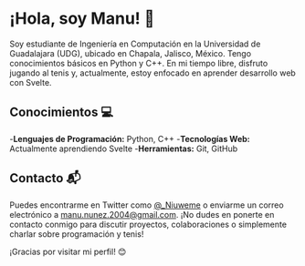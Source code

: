 # ¡Hola, soy Manu! 👋

Soy estudiante de Ingeniería en Computación en la Universidad de Guadalajara (UDG), ubicado en Chapala, Jalisco, México. Tengo conocimientos básicos en Python y C++. En mi tiempo libre, disfruto jugando al tenis y, actualmente, estoy enfocado en aprender desarrollo web con Svelte.

## Conocimientos 💻

-**Lenguajes de Programación:** Python, C++
-**Tecnologías Web:** Actualmente aprendiendo Svelte
-**Herramientas:** Git, GitHub

## Contacto 📬

Puedes encontrarme en Twitter como [@_Niuweme](https://twitter.com/_Niuweme) o enviarme un correo electrónico a [manu.nunez.2004@gmail.com](mailto:manu.nunez.2004@gmail.com). ¡No dudes en ponerte en contacto conmigo para discutir proyectos, colaboraciones o simplemente charlar sobre programación y tenis!

¡Gracias por visitar mi perfil! 😊
